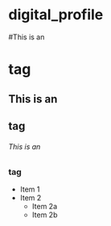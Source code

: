 # digital_profile
#This is an <h1> tag
## This is an <h2> tag
###### This is an <h3> tag
* Item 1
* Item 2
  * Item 2a
  * Item 2b
  
